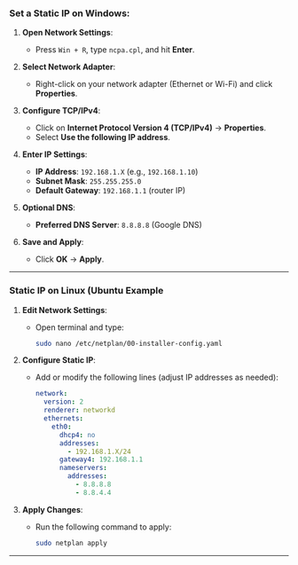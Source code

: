### Set a Static IP on Windows:

1. **Open Network Settings**:
   - Press `Win + R`, type `ncpa.cpl`, and hit **Enter**.
   
2. **Select Network Adapter**:
   - Right-click on your network adapter (Ethernet or Wi-Fi) and click **Properties**.

3. **Configure TCP/IPv4**:
   - Click on **Internet Protocol Version 4 (TCP/IPv4)** → **Properties**.
   - Select **Use the following IP address**.

4. **Enter IP Settings**:
   - **IP Address**: `192.168.1.X` (e.g., `192.168.1.10`)
   - **Subnet Mask**: `255.255.255.0`
   - **Default Gateway**: `192.168.1.1` (router IP)

5. **Optional DNS**:
   - **Preferred DNS Server**: `8.8.8.8` (Google DNS)

6. **Save and Apply**:
   - Click **OK** → **Apply**.

---

###  Static IP on Linux (Ubuntu Example

1. **Edit Network Settings**:
   - Open terminal and type:  
     ```bash
     sudo nano /etc/netplan/00-installer-config.yaml
     ```

2. **Configure Static IP**:
   - Add or modify the following lines (adjust IP addresses as needed):
     ```yaml
     network:
       version: 2
       renderer: networkd
       ethernets:
         eth0:
           dhcp4: no
           addresses:
             - 192.168.1.X/24
           gateway4: 192.168.1.1
           nameservers:
             addresses:
               - 8.8.8.8
               - 8.8.4.4
     ```

3. **Apply Changes**:
   - Run the following command to apply:
     ```bash
     sudo netplan apply
     ```


---

